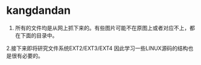 # kangdandan
 1. 所有的文件均是从网上抓下来的。有些图片可能不在原图上或者对应不上，都在下面的目录中。
 
 2.接下来即将研究文件系统EXT2/EXT3/EXT4 因此学习一些LINUX源码的结构也是很有必要的。
